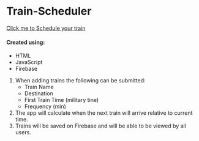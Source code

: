 # Train-Scheduler

[Click me to Schedule your train]()

#### Created using: 
   * HTML 
   * JavaScript 
   * Firebase

1. When adding trains the following can be submitted: 
    * Train Name
    * Destination
    * First Train Time (military tine)
    * Frequency (min)
2. The app will calculate when the next train will arrive relative to current time.
3. Trains will be saved on Firebase and will be able to be viewed by all users.
